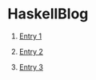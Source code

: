 # HaskellBlog

1. [Entry 1](/Entry1InstallingHaskell.md)

2. [Entry 2](/Entry2FirstThoughts.md)

3. [Entry 3](/Entry3MoreAdvancedPrograms.md)